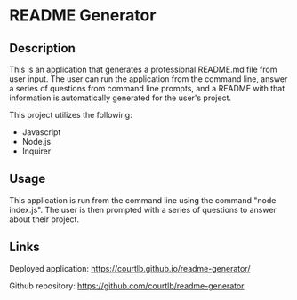 # README Generator

## Description

This is an application that generates a professional README.md file from user input. The user can run the application from the command line, answer a series of questions from command line prompts, and a README with that information is automatically generated for the user's project. 

This project utilizes the following: 

* Javascript
* Node.js
* Inquirer

## Usage

This application is run from the command line using the command "node index.js". The user is then prompted with a series of questions to answer about their project. 

## Links

Deployed application: https://courtlb.github.io/readme-generator/

Github repository: https://github.com/courtlb/readme-generator